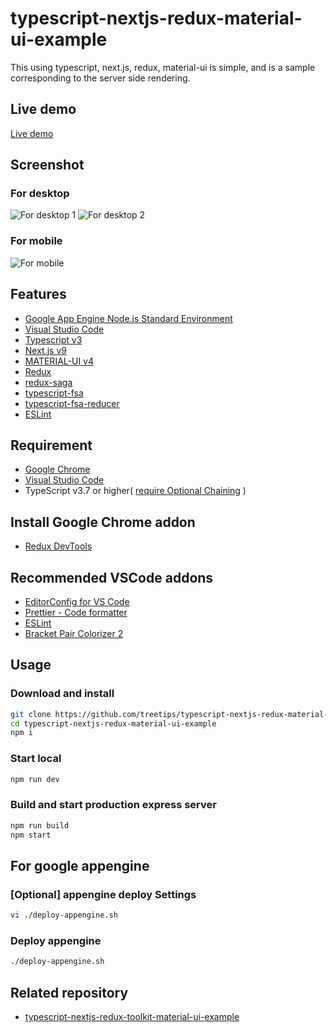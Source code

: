 # typescript-nextjs-redux-material-ui-example

This using typescript, next.js, redux, material-ui is simple, and is a sample corresponding to the server side rendering.

## Live demo

[Live demo](https://typescript-nextjs-redux-material-ui-example.now.sh/)

## Screenshot

### For desktop

![For desktop 1](https://user-images.githubusercontent.com/12574048/46964420-f9fb9180-d0e2-11e8-9c05-e1594c533947.png)
![For desktop 2](https://user-images.githubusercontent.com/12574048/71005010-3337f300-2126-11ea-844c-d113f5d87255.png)

### For mobile

![For mobile](https://user-images.githubusercontent.com/12574048/46964454-126bac00-d0e3-11e8-8bdc-ebf47c907ed1.png)

## Features

- [Google App Engine Node.js Standard Environment](https://cloud.google.com/appengine/docs/standard/nodejs/)
- [Visual Studio Code](https://code.visualstudio.com/)
- [Typescript v3](https://www.typescriptlang.org/)
- [Next.js v9](https://nextjs.org/)
- [MATERIAL-UI v4](https://material-ui.com/)
- [Redux](https://redux.js.org/)
- [redux-saga](https://redux-saga.js.org/)
- [typescript-fsa](https://github.com/aikoven/typescript-fsa)
- [typescript-fsa-reducer](https://github.com/dphilipson/typescript-fsa-reducers)
- [ESLint](https://eslint.org/)

## Requirement

- [Google Chrome](https://www.google.com/intl/ja_ALL/chrome/)
- [Visual Studio Code](https://code.visualstudio.com/)
- TypeScript v3.7 or higher( [require Optional Chaining](https://www.typescriptlang.org/docs/handbook/release-notes/typescript-3-7.html#optional-chaining) )

## Install Google Chrome addon

- [Redux DevTools](https://chrome.google.com/webstore/detail/redux-devtools/lmhkpmbekcpmknklioeibfkpmmfibljd?hl=ja)

## Recommended VSCode addons

- [EditorConfig for VS Code](https://marketplace.visualstudio.com/items?itemName=EditorConfig.EditorConfig)
- [Prettier - Code formatter](https://marketplace.visualstudio.com/items?itemName=esbenp.prettier-vscode)
- [ESLint](https://marketplace.visualstudio.com/items?itemName=dbaeumer.vscode-eslint)
- [Bracket Pair Colorizer 2](https://marketplace.visualstudio.com/items?itemName=CoenraadS.bracket-pair-colorizer-2)

## Usage

### Download and install

```bash
git clone https://github.com/treetips/typescript-nextjs-redux-material-ui-example.git
cd typescript-nextjs-redux-material-ui-example
npm i
```

### Start local

```bash
npm run dev
```

### Build and start production express server

```bash
npm run build
npm start
```

## For google appengine

### [Optional] appengine deploy Settings

```bash
vi ./deploy-appengine.sh
```

### Deploy appengine

```bash
./deploy-appengine.sh
```

## Related repository

* [typescript-nextjs-redux-toolkit-material-ui-example](https://github.com/treetips/typescript-nextjs-redux-toolkit-material-ui-example)

